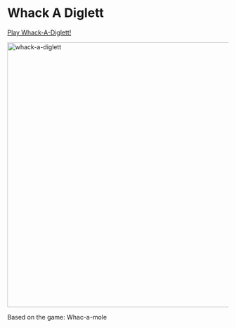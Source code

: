 # Whack A Diglett

[Play Whack-A-Diglett!](https://jongwooha98.github.io/whack-a-diglett)

<img width="602" alt="whack-a-diglett" src="https://user-images.githubusercontent.com/18746327/126029330-8e9d9156-f421-473e-a8ce-f1a5a1a07591.png">

Based on the game: Whac-a-mole
